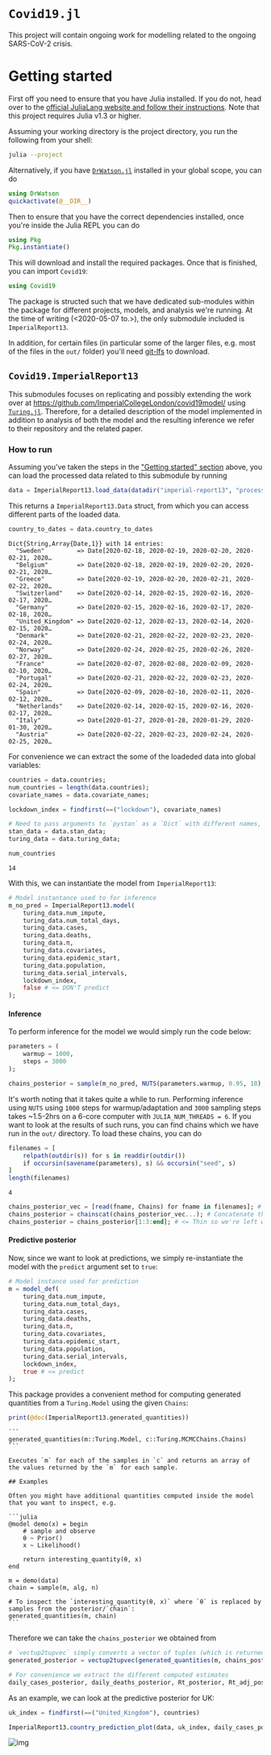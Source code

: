 # `Covid19.jl`

This project will contain ongoing work for modelling related to the ongoing SARS-CoV-2 crisis.


<a id="org0d28ee0"></a>

# Getting started

First off you need to ensure that you have Julia installed. If you do not, head over to the [official JuliaLang website and follow their instructions](https://julialang.org/downloads/platform/). Note that this project requires Julia v1.3 or higher.

Assuming your working directory is the project directory, you run the following from your shell:

```sh
julia --project
```

Alternatively, if you have [`DrWatson.jl`](https://github.com/JuliaDynamics/DrWatson.jl) installed in your global scope, you can do

```julia
using DrWatson
quickactivate(@__DIR__)
```

Then to ensure that you have the correct dependencies installed, once you're inside the Julia REPL you can do

```julia
using Pkg
Pkg.instantiate()
```

This will download and install the required packages. Once that is finished, you can import `Covid19`:

```julia
using Covid19
```

The package is structed such that we have dedicated sub-modules within the package for different projects, models, and analysis we're running. At the time of writing (<span class="timestamp-wrapper"><span class="timestamp">&lt;2020-05-07 to.&gt;</span></span>), the only submodule included is `ImperialReport13`.

In addition, for certain files (in particular some of the larger files, e.g. most of the files in the `out/` folder) you'll need [git-lfs](https://git-lfs.github.com/) to download.


## `Covid19.ImperialReport13`

This submodules focuses on replicating and possibly extending the work over at <https://github.com/ImperialCollegeLondon/covid19model/> using [`Turing.jl`](https://turing.ml/dev/). Therefore, for a detailed description of the model implemented in addition to analysis of both the model and the resulting inference we refer to their repository and the related paper.


### How to run

Assuming you've taken the steps in the ["Getting started" section](#org0d28ee0) above, you can load the processed data related to this submodule by running

```julia
data = ImperialReport13.load_data(datadir("imperial-report13", "processed.rds"));
```

This returns a `ImperialReport13.Data` struct, from which you can access different parts of the loaded data.

```julia
country_to_dates = data.country_to_dates
```

    Dict{String,Array{Date,1}} with 14 entries:
      "Sweden"         => Date[2020-02-18, 2020-02-19, 2020-02-20, 2020-02-21, 2020…
      "Belgium"        => Date[2020-02-18, 2020-02-19, 2020-02-20, 2020-02-21, 2020…
      "Greece"         => Date[2020-02-19, 2020-02-20, 2020-02-21, 2020-02-22, 2020…
      "Switzerland"    => Date[2020-02-14, 2020-02-15, 2020-02-16, 2020-02-17, 2020…
      "Germany"        => Date[2020-02-15, 2020-02-16, 2020-02-17, 2020-02-18, 2020…
      "United_Kingdom" => Date[2020-02-12, 2020-02-13, 2020-02-14, 2020-02-15, 2020…
      "Denmark"        => Date[2020-02-21, 2020-02-22, 2020-02-23, 2020-02-24, 2020…
      "Norway"         => Date[2020-02-24, 2020-02-25, 2020-02-26, 2020-02-27, 2020…
      "France"         => Date[2020-02-07, 2020-02-08, 2020-02-09, 2020-02-10, 2020…
      "Portugal"       => Date[2020-02-21, 2020-02-22, 2020-02-23, 2020-02-24, 2020…
      "Spain"          => Date[2020-02-09, 2020-02-10, 2020-02-11, 2020-02-12, 2020…
      "Netherlands"    => Date[2020-02-14, 2020-02-15, 2020-02-16, 2020-02-17, 2020…
      "Italy"          => Date[2020-01-27, 2020-01-28, 2020-01-29, 2020-01-30, 2020…
      "Austria"        => Date[2020-02-22, 2020-02-23, 2020-02-24, 2020-02-25, 2020…

For convenience we can extract the some of the loadeded data into global variables:

```julia
countries = data.countries;
num_countries = length(data.countries);
covariate_names = data.covariate_names;

lockdown_index = findfirst(==("lockdown"), covariate_names)

# Need to pass arguments to `pystan` as a `Dict` with different names, so we have one instance of the inputs tailored for `Stan` and one for `Turing.jl`
stan_data = data.stan_data;
turing_data = data.turing_data;
```

```julia
num_countries
```

    14

With this, we can instantiate the model from `ImperialReport13`:

```julia
# Model instantance used to for inference
m_no_pred = ImperialReport13.model(
    turing_data.num_impute,
    turing_data.num_total_days,
    turing_data.cases,
    turing_data.deaths,
    turing_data.π,
    turing_data.covariates,
    turing_data.epidemic_start,
    turing_data.population,
    turing_data.serial_intervals,
    lockdown_index,
    false # <= DON'T predict
);
```


#### Inference

To perform inference for the model we would simply run the code below:

```julia
parameters = (
    warmup = 1000,
    steps = 3000
);

chains_posterior = sample(m_no_pred, NUTS(parameters.warmup, 0.95, 10), parameters.steps + parameters.warmup)
```

It's worth noting that it takes quite a while to run. Performing inference using `NUTS` using `1000` steps for warmup/adaptation and `3000` sampling steps takes ~1.5-2hrs on a 6-core computer with `JULIA_NUM_THREADS = 6`. If you want to look at the results of such runs, you can find chains which we have run in the `out/` directory. To load these chains, you can do

```julia
filenames = [
    relpath(outdir(s)) for s in readdir(outdir())
    if occursin(savename(parameters), s) && occursin("seed", s)
]
length(filenames)
```

    4

```julia
chains_posterior_vec = [read(fname, Chains) for fname in filenames]; # Read the different chains
chains_posterior = chainscat(chains_posterior_vec...); # Concatenate them
chains_posterior = chains_posterior[1:3:end]; # <= Thin so we're left with 1000 samples
```


#### Predictive posterior

Now, since we want to look at predictions, we simply re-instantiate the model with the `predict` argument set to `true`:

```julia
# Model instance used for prediction
m = model_def(
    turing_data.num_impute,
    turing_data.num_total_days,
    turing_data.cases,
    turing_data.deaths,
    turing_data.π,
    turing_data.covariates,
    turing_data.epidemic_start,
    turing_data.population,
    turing_data.serial_intervals,
    lockdown_index,
    true # <= predict
);
```

This package provides a convenient method for computing generated quantities from a `Turing.Model` using the given `Chains`:

```julia
print(@doc(ImperialReport13.generated_quantities))
```

    ```
    generated_quantities(m::Turing.Model, c::Turing.MCMCChains.Chains)
    ```
    
    Executes `m` for each of the samples in `c` and returns an array of the values returned by the `m` for each sample.
    
    ## Examples
    
    Often you might have additional quantities computed inside the model that you want to inspect, e.g.
    
    ```julia
    @model demo(x) = begin
        # sample and observe
        θ ~ Prior()
        x ~ Likelihood()
    
        return interesting_quantity(θ, x)
    end
    
    m = demo(data)
    chain = sample(m, alg, n)
    
    # To inspect the `interesting_quantity(θ, x)` where `θ` is replaced by samples from the posterior/`chain`:
    generated_quantities(m, chain)
    ```

Therefore we can take the `chains_posterior` we obtained from

```julia
# `vectup2tupvec` simply converts a vector of tuples (which is returned by `generated_quantities`) into a tuple of vectors
generated_posterior = vectup2tupvec(generated_quantities(m, chains_posterior));

# For convenience we extract the different computed estimates
daily_cases_posterior, daily_deaths_posterior, Rt_posterior, Rt_adj_posterior = generated_posterior;
```

As an example, we can look at the predictive posterior for UK:

```julia
uk_index = findfirst(==("United_Kingdom"), countries)

ImperialReport13.country_prediction_plot(data, uk_index, daily_cases_posterior, daily_deaths_posterior, Rt_posterior; main_title = "(posterior)")
```

![img](figures/imperial-report13/uk-predictive-posterior-Rt.png)
